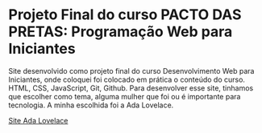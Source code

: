   # Projeto Final do curso PACTO DAS PRETAS: Programação Web para Iniciantes

  Site desenvolvido como projeto final do curso Desenvolvimento Web para Iniciantes, onde coloquei foi colocado em prática o conteúdo do curso.
  HTML, CSS, JavaScript, Git, Github.
  Para desenvolver esse site, tinhamos que escolher como tema, alguma mulher que foi ou é importante para tecnologia.
  A minha escolhida foi a Ada Lovelace.

  [Site Ada Lovelace](https://carrlateixxeira.github.io/ada_lovelace/)
  
  

 
  
